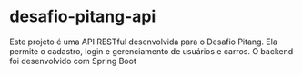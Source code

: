 # desafio-pitang-api
Este projeto é uma API RESTful desenvolvida para o Desafio Pitang. Ela permite o cadastro, login e gerenciamento de usuários e carros. O backend foi desenvolvido com Spring Boot
